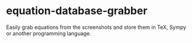 # equation-database-grabber

Easily grab equations from the screenshots and store them in TeX, Sympy or another programming language.
